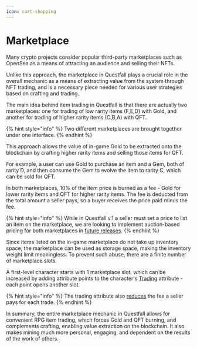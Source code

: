 ```yaml
---
icon: cart-shopping
---
```


# Marketplace

Many crypto projects consider popular third-party marketplaces such as OpenSea as a means of attracting an audience and selling their NFTs.

Unlike this approach, the marketplace in Questfall plays a crucial role in the overall mechanic as a means of extracting value from the system through NFT trading, and is a necessary piece needed for various user strategies based on crafting and trading.

The main idea behind item trading in Questfall is that there are actually two marketplaces: one for trading of low rarity items (F,E,D) with Gold, and another for trading of higher rarity items (C,B,A) with QFT.

{% hint style="info" %}
Two different marketplaces are brought together under one interface.
{% endhint %}

This approach allows the value of in-game Gold to be extracted onto the blockchain by crafting higher rarity items and selling those items for QFT.

For example, a user can use Gold to purchase an item and a Gem, both of rarity D, and then consume the Gem to evolve the item to rarity C, which can be sold for QFT.

In both marketplaces, 10% of the item price is burned as a fee - Gold for lower rarity items and QFT for higher rarity items. The fee is deducted from the total amount a seller pays, so a buyer receives the price paid minus the fee.

{% hint style="info" %}
While in Questfall v.1 a seller must set a price to list an item on the marketplace, we are looking to implement auction-based pricing for both marketplaces in [future releases](../roadmap/future-versions.md).
{% endhint %}

Since items listed on the in-game marketplace do not take up inventory space, the marketplace can be used as storage space, making the inventory weight limit meaningless. To prevent such abuse, there are a finite number of marketplace slots.

A first-level character starts with 1 marketplace slot, which can be increased by adding attribute points to the character's [Trading](../quest-mining/completion/rpg-attributes/trading.md) attribute - each point opens another slot.

{% hint style="info" %}
The trading attribute also [reduces](../quest-mining/completion/rpg-attributes/trading.md#marketplace-fee) the fee a seller pays for each trade.
{% endhint %}

In summary, the entire marketplace mechanic in Questfall allows for convenient RPG item trading, which forces Gold and QFT burning, and complements crafting, enabling value extraction on the blockchain. It also makes mining much more personal, engaging, and dependent on the results of the work of others.
